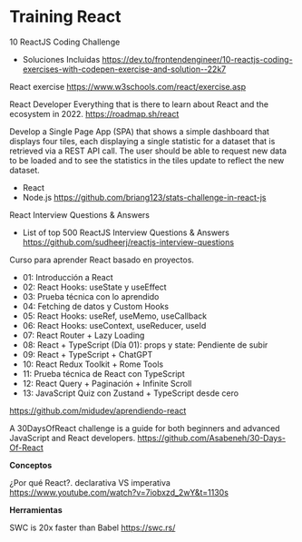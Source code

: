 # Training React

10 ReactJS Coding Challenge
- Soluciones Incluidas 
https://dev.to/frontendengineer/10-reactjs-coding-exercises-with-codepen-exercise-and-solution--22k7

React exercise 
https://www.w3schools.com/react/exercise.asp

React Developer
Everything that is there to learn about React and the ecosystem in 2022.
https://roadmap.sh/react

Develop a Single Page App (SPA) that shows a simple dashboard that displays four tiles, each displaying a single statistic for a dataset that is retrieved via a REST API call. The user should be able to request new data to be loaded and to see the statistics in the tiles update to reflect the new dataset.
- React
- Node.js
https://github.com/briang123/stats-challenge-in-react-js

React Interview Questions & Answers
- List of top 500 ReactJS Interview Questions & Answers
https://github.com/sudheerj/reactjs-interview-questions


Curso para aprender React basado en proyectos.
- 01: Introducción a React
- 02: React Hooks: useState y useEffect
- 03: Prueba técnica con lo aprendido
- 04: Fetching de datos y Custom Hooks
- 05: React Hooks: useRef, useMemo, useCallback
- 06: React Hooks: useContext, useReducer, useId
- 07: React Router + Lazy Loading
- 08: React + TypeScript (Día 01): props y state: Pendiente de subir
- 09: React + TypeScript + ChatGPT
- 10: React Redux Toolkit + Rome Tools
- 11: Prueba técnica de React con TypeScript
- 12: React Query + Paginación + Infinite Scroll
- 13: JavaScript Quiz con Zustand + TypeScript desde cero

https://github.com/midudev/aprendiendo-react


A 30DaysOfReact challenge is a guide for both beginners and advanced JavaScript and React developers. 
https://github.com/Asabeneh/30-Days-Of-React


**Conceptos**

¿Por qué React?. declarativa VS imperativa
https://www.youtube.com/watch?v=7iobxzd_2wY&t=1130s


**Herramientas**

SWC is 20x faster than Babel 
https://swc.rs/